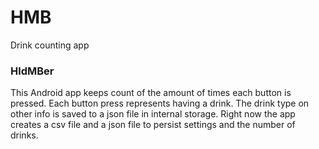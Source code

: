 # HMB
Drink counting app

### HldMBer  
This Android app keeps count of the amount of times each button is pressed. Each button press represents having a drink. The drink type on other info is saved to a json file in internal storage. Right now the app creates a csv file and a json file to persist settings and the number of drinks. 
